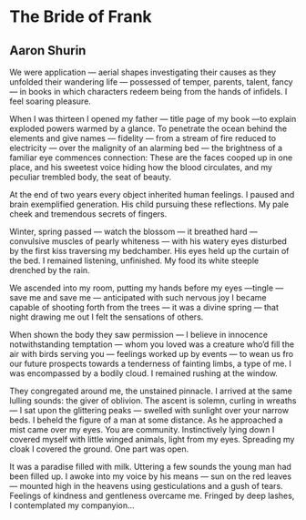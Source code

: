 # The Bride of Frank
## Aaron Shurin
We were application — aerial shapes investigating their causes as they
unfolded their wandering life — possessed of temper, parents, talent, fancy —
in books in which characters redeem being from the hands of infidels. I feel
soaring pleasure.

When I was thirteen I opened my father — title page of my book —to explain
exploded powers warmed by a glance. To penetrate the ocean behind the elements
and give names — fidelity — from a stream of fire reduced to electricity —
over the malignity of an alarming bed — the brightness of a familiar eye
commences connection: These are the faces cooped up in one place, and his
sweetest voice hiding how the blood circulates, and my peculiar trembled body,
the seat of beauty.

At the end of two years every object inherited human feelings. I paused and
brain exemplified generation. His child pursuing these reflections. My pale
cheek and tremendous secrets of fingers.

Winter, spring passed — watch the blossom — it breathed hard —convulsive
muscles of pearly whiteness — with his watery eyes disturbed by the first kiss
traversing my bedchamber. His eyes held up the curtain of the bed. I remained
listening, unfinished. My food its white steeple drenched by the rain.

We ascended into my room, putting my hands before my eyes —tingle — save me
and save me — anticipated with such nervous joy I became capable of shooting
forth from the trees — it was a divine spring — that night drawing me out I
felt the sensations of others.

When shown the body they saw permission — I believe in innocence
notwithstanding temptation — whom you loved was a creature who’d fill the air
with birds serving you — feelings worked up by events — to wean us fro our
future prospects towards a tenderness of fainting limbs, a type of me. I was
encompassed by a bodily cloud. I remained rushing at the window.

They congregated around me, the unstained pinnacle. I arrived at the same
lulling sounds: the giver of oblivion. The ascent is solemn, curling in
wreaths — I sat upon the glittering peaks — swelled with sunlight over your
narrow beds. I beheld the figure of a man at some distance. As he approached a
mist came over my eyes. You are community. Instinctively lying down I covered
myself with little winged animals, light from my eyes. Spreading my cloak I
covered the ground. One part was open.

It was a paradise filled with milk. Uttering a few sounds the young man had
been filled up. I awoke into my voice by his means — sun on the red leaves —
mounted high in the heavens using gesticulations and a gush of tears. Feelings
of kindness and gentleness overcame me. Fringed by deep lashes, I contemplated
my companyion…